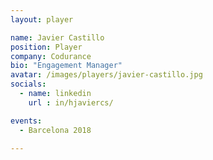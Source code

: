 ```yaml
---
layout: player

name: Javier Castillo
position: Player
company: Codurance
bio: "Engagement Manager"
avatar: /images/players/javier-castillo.jpg
socials:
  - name: linkedin
    url : in/hjaviercs/

events:
  - Barcelona 2018

---
```

